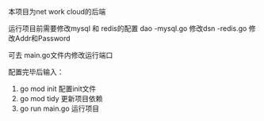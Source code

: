 
本项目为net work cloud的后端

运行项目前需要修改mysql 和 redis的配置
dao
-mysql.go  修改dsn
-redis.go  修改Addr和Password

可去 main.go文件内修改运行端口

配置完毕后输入：
1. go mod init 配置init文件
2. go mod tidy 更新项目依赖
3. go run main.go 运行项目

